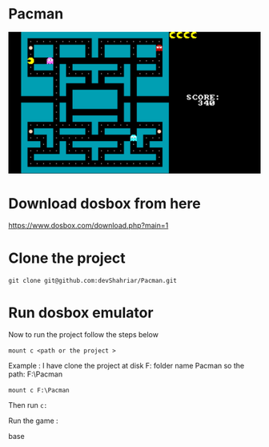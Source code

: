 # Pacman

![](https://github.com/Shahriar-shudip/Pacman/blob/master/Screenshot_1.png?raw=true)



# Download dosbox from here 

https://www.dosbox.com/download.php?main=1

# Clone the project 

``git clone git@github.com:devShahriar/Pacman.git``

# Run dosbox emulator 

Now to run the project follow the steps below 

``mount c <path or the project >``

Example : I have clone the project at disk F: folder name Pacman so the path: F:\Pacman

``mount c F:\Pacman``

Then run 
``c:``

Run the game : 

base
